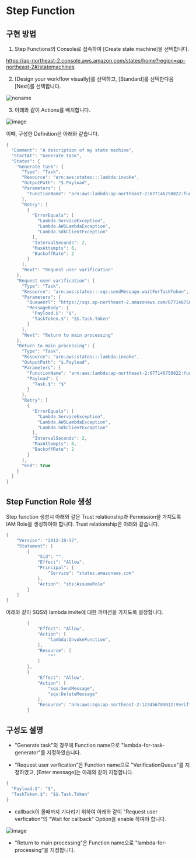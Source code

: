 # Step Function

## 구현 방법 

1) Step Functions의 Console로 접속하여 [Create state machine]을 선택합니다.

https://ap-northeast-2.console.aws.amazon.com/states/home?region=ap-northeast-2#/statemachines

2) [Design your workflow visually]를 선택하고, [Standard]를 선택한다음 [Next]를 선택합니다. 

![noname](https://user-images.githubusercontent.com/52392004/175047993-9616dc91-ab92-4ce9-9f0e-16a3dfec1594.png)

3) 아래와 같이 Actions를 배치합니다. 

![image](https://user-images.githubusercontent.com/52392004/175048408-123284fc-fd5b-49df-b2c7-b30b2b380e1c.png)

이때, 구성한 Definition은 아래와 같습니다. 

```java
{
  "Comment": "A description of my state machine",
  "StartAt": "Generate task",
  "States": {
    "Generate task": {
      "Type": "Task",
      "Resource": "arn:aws:states:::lambda:invoke",
      "OutputPath": "$.Payload",
      "Parameters": {
        "FunctionName": "arn:aws:lambda:ap-northeast-2:677146750822:function:lambda-for-task-generator"
      },
      "Retry": [
        {
          "ErrorEquals": [
            "Lambda.ServiceException",
            "Lambda.AWSLambdaException",
            "Lambda.SdkClientException"
          ],
          "IntervalSeconds": 2,
          "MaxAttempts": 6,
          "BackoffRate": 2
        }
      ],
      "Next": "Request user varification"
    },
    "Request user varification": {
      "Type": "Task",
      "Resource": "arn:aws:states:::sqs:sendMessage.waitForTaskToken",
      "Parameters": {
        "QueueUrl": "https://sqs.ap-northeast-2.amazonaws.com/677146750822/VerificationQueue",
        "MessageBody": {
          "Payload.$": "$",
          "TaskToken.$": "$$.Task.Token"
        }
      },
      "Next": "Return to main processing"
    },
    "Return to main processing": {
      "Type": "Task",
      "Resource": "arn:aws:states:::lambda:invoke",
      "OutputPath": "$.Payload",
      "Parameters": {
        "FunctionName": "arn:aws:lambda:ap-northeast-2:677146750822:function:lambda-for-processing",
        "Payload": {
          "Task.$": "$"
        }
      },
      "Retry": [
        {
          "ErrorEquals": [
            "Lambda.ServiceException",
            "Lambda.AWSLambdaException",
            "Lambda.SdkClientException"
          ],
          "IntervalSeconds": 2,
          "MaxAttempts": 6,
          "BackoffRate": 2
        }
      ],
      "End": true
    }
  }
}
```

## Step Function Role 생성 

Step function 생성시 아래와 같은 Trust relationship과 Permission을 가지도록 IAM Role을 생성하여야 합니다. Trust relationship은 아래와 같습니다. 

```java
{
    "Version": "2012-10-17",
    "Statement": [
        {
            "Sid": "",
            "Effect": "Allow",
            "Principal": {
                "Service": "states.amazonaws.com"
            },
            "Action": "sts:AssumeRole"
        }
    ]
}
```

아래와 같이 SQS와 lambda invite에 대한 퍼미션을 가지도록 설정합니다.

```java
        {
            "Effect": "Allow",
            "Action": [
                "lambda:InvokeFunction",
            ],
            "Resource": [
                "*"
            ]
        },
        {
            "Effect": "Allow",
            "Action": [
                "sqs:SendMessage",
                "sqs:DeleteMessage"
            ],
            "Resource": "arn:aws:sqs:ap-northeast-2:123456789012:VerificationQueue"
        }
```        


## 구성도 설명 

- "Generate task"의 경우에 Function name으로 "lambda-for-task-generator"를 지정하였습니다. 

- "Request user verfication"은 Function name으로 "VerificationQueue"를 지정하였고, [Enter message]는 아래와 같이 지정합니다. 

```java
{
  "Payload.$": "$",
  "TaskToken.$": "$$.Task.Token"
}
```

- callback이 올때까지 기다리기 위하여 아래와 같이 "Request user verfication"의 "Wait for callback" Option을 enable 하여야 합니다.

![image](https://user-images.githubusercontent.com/52392004/175049854-43ffdd13-b989-4df1-ad16-786ced52f787.png)


- "Return to main processing"은 Function name으로 "lambda-for-processing"을 지정합니다. 

